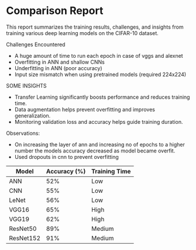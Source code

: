 
# Comparison Report
This report summarizes the training results, challenges, and insights from training various deep learning models on the CIFAR-10 dataset.

Challenges Encountered
- A huge amount of time to run each epoch in case of vggs and alexnet
- Overfitting in ANN and shallow CNNs
- Underfitting in ANN (poor accuracy)
- Input size mismatch when using pretrained models (required 224x224)


SOME INSIGHTS
- Transfer Learning significantly boosts performance and reduces training time.
- Data augmentation helps prevent overfitting and improves generalization.
- Monitoring validation loss and accuracy helps guide training duration.

Observations:
- On increasing the layer of ann and increasing no of epochs to a higher number the models accuracy decreased as model became overfit.
- Used dropouts in cnn to prevent overfitting

  
| Model         | Accuracy (%) |  Training Time |
| ------------- | ------------ | -------------  |
| ANN           | 52%          | Low            |
| CNN           | 55%          | Low            |
| LeNet         | 56%          | Low            |
| VGG16         | 65%          | High           |
| VGG19         | 62%          | High           |
| ResNet50      | 89%          | Medium         |
| ResNet152     | 91%          | Medium         |

